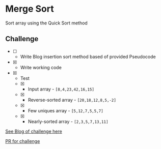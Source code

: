# Merge Sort
<!-- Short summary or background information -->
Sort array using the Quick Sort method

## Challenge
<!-- Description of the challenge -->

- [ ] - Write Blog insertion sort method based of provided Pseudocode
- [x] - Write working code
- [x] - Test
  - [x] - Input array - `[8,4,23,42,16,15]`
  - [x] - Reverse-sorted array - `[20,18,12,8,5,-2]`
  - [x] - Few uniques array - `[5,12,7,5,5,7]`
  - [x] - Nearly-sorted array - `[2,3,5,7,13,11]`

[See Blog of challenge here]('./blog.md')

[PR for challenge](https://github.com/astrokd/data-structures-and-algorithms/pull/51)
